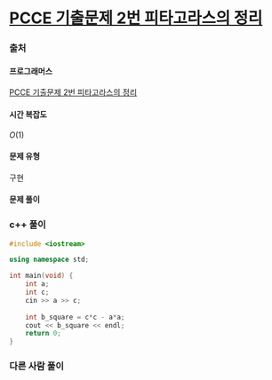 # [PCCE 기출문제 2번 피타고라스의 정리](https://school.programmers.co.kr/learn/courses/30/lessons/250132)

### 출처
#### 프로그래머스
[PCCE 기출문제 2번 피타고라스의 정리](https://school.programmers.co.kr/learn/courses/30/lessons/250132)

#### 시간 복잡도
$`O(1)`$

#### 문제 유형
구현

#### 문제 풀이

### c++ 풀이
```c++
#include <iostream>

using namespace std;

int main(void) {
    int a;
    int c;
    cin >> a >> c;
    
    int b_square = c*c - a*a;
    cout << b_square << endl;
    return 0;
}
```

### 다른 사람 풀이
```c++

```